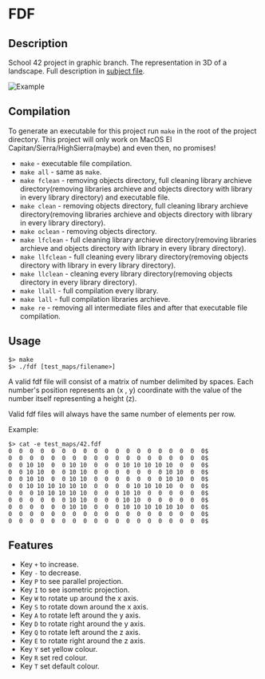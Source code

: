 # FDF
## Description

School 42 project in graphic branch\. The representation in 3D of a landscape\.
Full description in [subject file](https://cdn.intra.42.fr/pdf/pdf/1803/fdf.en.pdf "school project")\.


![Example](https://i.ibb.co/vzz1YHc/Screen-Shot-2020-11-13-at-2-05-48-PM.png)


## Compilation

To generate an executable for this project run `make` in the root of the project directory.
This project will only work on MacOS El Capitan/Sierra/HighSierra(maybe) and even then, no promises!

* `make` \- executable file compilation\.
* `make all` \- same as `make`\.
* `make fclean` \- removing objects directory, full cleaning library archieve directory(removing libraries archieve and objects directory with library in every library directory) and executable file\.
* `make clean` \- removing objects directory, full cleaning library archieve directory(removing libraries archieve and objects directory with library in every library directory)\.
* `make oclean` \- removing objects directory\.
* `make lfclean` \- full cleaning library archieve directory(removing libraries archieve and objects directory with library in every library directory)\.
* `make llfclean` \- full cleaning every library directory(removing objects directory with library in every library directory)\.
* `make llclean` \- cleaning every library directory(removing objects directory in every library directory)\.
* `make llall` \- full compilation every library\.
* `make lall` \- full compilation libraries archieve\.
* `make re` \- removing all intermediate files and after that executable file compilation\.

## Usage

```
$> make
$> ./fdf [test_maps/filename>]
```

A valid fdf file will consist of a matrix of number delimited by spaces. Each number's position represents an (x , y) coordinate with the value of the number itself representing a height (z).

Valid fdf files will always have the same number of elements per row.

Example:
```
$> cat -e test_maps/42.fdf
0  0  0  0  0  0  0  0  0  0  0  0  0  0  0  0  0  0  0$
0  0  0  0  0  0  0  0  0  0  0  0  0  0  0  0  0  0  0$
0  0 10 10  0  0 10 10  0  0  0 10 10 10 10 10  0  0  0$
0  0 10 10  0  0 10 10  0  0  0  0  0  0  0 10 10  0  0$
0  0 10 10  0  0 10 10  0  0  0  0  0  0  0 10 10  0  0$
0  0 10 10 10 10 10 10  0  0  0  0 10 10 10 10  0  0  0$
0  0  0 10 10 10 10 10  0  0  0 10 10  0  0  0  0  0  0$
0  0  0  0  0  0 10 10  0  0  0 10 10  0  0  0  0  0  0$
0  0  0  0  0  0 10 10  0  0  0 10 10 10 10 10 10  0  0$
0  0  0  0  0  0  0  0  0  0  0  0  0  0  0  0  0  0  0$
0  0  0  0  0  0  0  0  0  0  0  0  0  0  0  0  0  0  0$
```

## Features

* Key `+` to increase\.
* Key `-` to decrease\.
* Key `P` to see parallel projection\.
* Key `I` to see isometric projection\.
* Key `W` to rotate up around the x axis\.
* Key `S` to rotate down around the x axis\.
* Key `A` to rotate left around the y axis\.
* Key `D` to rotate right around the y axis\.
* Key `Q` to rotate left around the z axis\.
* Key `E` to rotate right around the z axis\.
* Key `Y` set yellow colour\.
* Key `R` set red colour\.
* Key `T` set default colour\.

